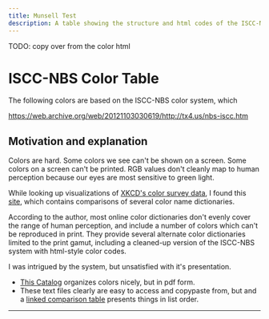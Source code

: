 ```yaml
---
title: Munsell Test
description: A table showing the structure and html codes of the ISCC-NBS system.
---
```


TODO: copy over from the color html

# ISCC-NBS Color Table

The following colors are based on the ISCC-NBS color system, which 

https://web.archive.org/web/20121103030619/http://tx4.us/nbs-iscc.htm


## Motivation and explanation

Colors are hard. 
Some colors we see can't be shown on a screen. 
Some colors on a screen can't be printed. 
RGB values don't cleanly map to human perception because our eyes are most sensitive to green light.

While looking up visualizations of [XKCD's color survey data](https://blog.xkcd.com/2010/05/03/color-survey-results/),
I found this [site](http://people.csail.mit.edu/jaffer/Color/),
which contains comparisons of several color name dictionaries.

According to the author, most online color dictionaries don't evenly cover the range of human perception, and include a number of colors which can't be reproduced in print.
They provide several alternate color dictionaries limited to the print gamut, including a cleaned-up version of the ISCC-NBS system with html-style color codes.

I was intrigued by the system, but unsatisfied with it's presentation.
- [This Catalog](http://people.csail.mit.edu/jaffer/Color/nbs-iscc.pdf) organizes colors nicely, but in pdf form.
- These text files clearly are easy to access and copypaste from, but 
and a [linked comparison table](https://web.archive.org/web/20121103030619/http://tx4.us/nbs-iscc.htm) presents things in list order.

---










